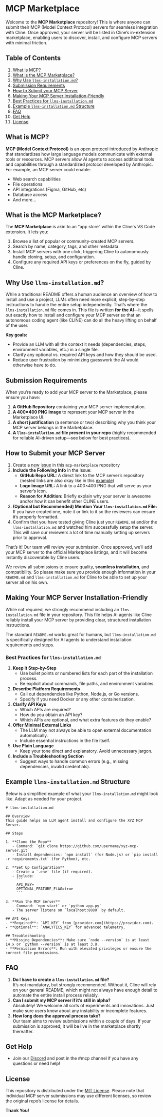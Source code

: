 # MCP Marketplace

Welcome to the **MCP Marketplace** repository! This is where anyone can submit their MCP (Model Context Protocol) servers for seamless integration with Cline. Once approved, your server will be listed in Cline’s in-extension marketplace, enabling users to discover, install, and configure MCP servers with minimal friction.

## Table of Contents

1.  [What is MCP?](#what-is-mcp)
2.  [What is the MCP Marketplace?](#what-is-the-mcp-marketplace)
3.  [Why Use `llms-installation.md`?](#why-use-llms-installationmd)
4.  [Submission Requirements](#submission-requirements)
5.  [How to Submit your MCP Server](#how-to-submit-your-mcp-server)
6.  [Making Your MCP Server Installation-Friendly](#making-your-mcp-server-installation-friendly)
7.  [Best Practices for `llms-installation.md`](#best-practices-for-llms-installationmd)
8.  [Example `llms-installation.md` Structure](#example-llms-installationmd-structure)
9.  [FAQ](#faq)
10.  [Get Help](#get-help)
11.  [License](#license)

## What is MCP?

**MCP (Model Context Protocol)** is an open protocol introduced by Anthropic that standardizes how large language models communicate with external tools or resources. MCP servers allow AI agents to access additional tools and capabilities through a standardized protocol developed by Anthropic. For example, an MCP server could enable:

- Web search capabilities 
- File operations
- API integrations (Figma, GitHub, etc)
- Database access
- And more...

## What is the MCP Marketplace?

The **MCP Marketplace** is akin to an “app store” within the Cline's VS Code extension. It lets you:

1.  Browse a list of popular or community-created MCP servers.
2.  Search by name, category, tags, and other metadata.
3.  Install MCP servers with one click, triggering Cline to autonomously handle cloning, setup, and configuration.
4.  Configure any required API keys or preferences on the fly, guided by Cline.

## Why Use `llms-installation.md`?

While a traditional README offers a human audience an overview of how to install and use a project, LLMs often need more explicit, step-by-step instructions to handle the entire setup independently. That’s where the `llms-installation.md` file comes in. This file is written **for the AI**—it spells out exactly how to install and configure your MCP server so that an autonomous coding agent (like CLINE) can do all the heavy lifting on behalf of the user. 

**Key goals:**

*   Provide an LLM with all the context it needs (dependencies, steps, environment variables, etc.) in a single file.
*   Clarify any optional vs. required API keys and how they should be used.
*   Reduce user frustration by minimizing guesswork the AI would otherwise have to do.

## Submission Requirements

When you’re ready to add your MCP server to the Marketplace, please ensure you have:

1.  **A GitHub Repository** containing your MCP server implementation.
2.  **A 400×400 PNG Image** to represent your MCP server in the Marketplace UI.
3.  **A short justification** (a sentence or two) describing why you think your MCP server belongs in the Marketplace.
4.  **A `llms-installation.md` file present in your repo** (highly recommended for reliable AI-driven setup—see below for best practices).

## How to Submit your MCP Server

1. Create a [new issue](https://github.com/cline/mcp-marketplace/issues/new) in this `mcp-marketplace` repository
2.  **Include the Following Info** in the Issue:
    *   **GitHub Repo URL:** A direct link to the MCP server’s repository (nested links are also okay like in this [example](https://github.com/modelcontextprotocol/servers/tree/main/src/github))
    *   **Logo Image URL:** A link to a 400×400 PNG that will serve as your server’s icon.
    *   **Reason for Addition:** Briefly explain why your server is awesome and/or how it can benefit other CLINE users.
3.  **(Optional but Recommended) Mention Your `llms-installation.md` File:** If you have created one, note it or link to it so the reviewers can ensure it’s properly formatted.
4.  Confirm that you have tested giving Cline just your `README.md` and/or the `llms-installation.md` and watched him successfully setup the server. This will save our reviewers a lot of time manually setting up servers prior to approval.

That’s it! Our team will review your submission. Once approved, we’ll add your MCP server to the official Marketplace listings, and it will become instantly discoverable by Cline users.

We review all submissions to ensure quality, **seamless installation**, and compatibility. So please make sure you provide enough information in your `README.md` and `llms-installation.md` for Cline to be able to set up your server all on his own.

## Making Your MCP Server Installation-Friendly

While not required, we strongly recommend including an `llms-installation.md` file in your repository. This file helps AI agents like Cline reliably install your MCP server by providing clear, structured installation instructions.

The standard `README.md` works great for humans, but `llms-installation.md` is specifically designed for AI agents to understand installation requirements and steps.

### Best Practices for `llms-installation.md`

1.  **Keep It Step-by-Step**
    *   Use bullet points or numbered lists for each part of the installation process.
    *   Be explicit about commands, file paths, and environment variables.
2.  **Describe Platform Requirements**
    *   Call out dependencies like Python, Node.js, or Go versions.
    *   Specify if you need Docker or any other containerization.
3.  **Clarify API Keys**
    *   Which APIs are required?
    *   How do you obtain an API key?
    *   Which APIs are optional, and what extra features do they enable?
4.  **Offer Minimal External Links**
    *   The LLM may not always be able to open external documentation automatically.
    *   Include essential instructions in the file itself.
5.  **Use Plain Language**
    *   Keep your tone direct and explanatory. Avoid unnecessary jargon.
6.  **Include a Troubleshooting Section**
    *   Suggest ways to handle common errors (e.g., missing dependencies, invalid credentials).

## Example `llms-installation.md` Structure

Below is a simplified example of what your `llms-installation.md` might look like. Adapt as needed for your project.

```
# llms-installation.md

## Overview
This guide helps an LLM agent install and configure the XYZ MCP Server.

## Steps

1. **Clone the Repo**
   - Command: `git clone https://github.com/username/xyz-mcp-server.git`
   - Install dependencies: `npm install` (for Node.js) or `pip install -r requirements.txt` (for Python), etc.

2. **Set Up Configuration**
   - Create a `.env` file (if required).
   - Include:
     ```
     API_KEY=
     OPTIONAL_FEATURE_FLAG=true
     ```

3. **Run the MCP Server**
   - Command: `npm start` or `python app.py`
   - The server listens on `localhost:8080` by default.

## API Keys
- **Required**: `API_KEY` from [provider.com](https://provider.com).
- **Optional**: `ANALYTICS_KEY` for advanced telemetry.

## Troubleshooting
- **Missing Dependencies**: Make sure `node --version` is at least 14.x or `python --version` is at least 3.8.
- **Permission Errors**: Run with elevated privileges or ensure the correct file permissions.
```

## FAQ

1.  **Do I have to create a `llms-installation.md` file?**  
    It’s not mandatory, but strongly recommended. Without it, Cline will rely on your general README, which might not always have enough detail to automate the entire install process reliably.
2.  **Can I submit my MCP server if it’s still in alpha?**  
    Absolutely! We welcome all sorts of experiments and innovations. Just make sure users know about any instability or incomplete features.
3.  **How long does the approval process take?**  
    Our team aims to review submissions within a couple of days. If your submission is approved, it will be live in the marketplace shortly thereafter.

## Get Help

- Join our [Discord](https://discord.gg/cline) and post in the #mcp channel if you have any questions or need help!

## License

This repository is distributed under the [MIT License](LICENSE). Please note that individual MCP server submissions may use different licenses, so review the original repo’s license for details.

**Thank You!**  


